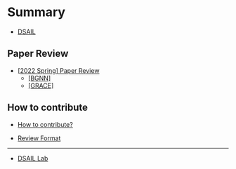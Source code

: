 # Summary  

* [DSAIL](README.md)

## Paper Review  

* [\[2022 Spring\] Paper Review](paper-review/README.md)   
    * [\[BGNN\]](paper-review/2022-spring/bgnn.md)  
    * [\[GRACE\]](paper-review/2022-spring/GRACE.md)  

## How to contribute  

* [How to contribute?](how-to-contribute.md)  

* [Review Format](paper-review/template.md)  
---  

* [DSAIL Lab](https://dsail.kaist.ac.kr/)  

